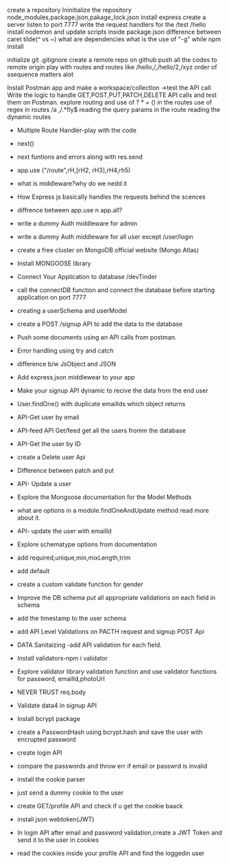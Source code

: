 create a repository
Ininitialize the repository
node_modules,package.json,pakage_lock.json
install express
create a server
listen to port 7777
write the request handlers for the /test /hello
install nodemon and update scripts inside package.json
difference between caret tilde(^ vs ~)
what are dependencies
what is the use of "-g" while npm install

initialize git
.gitignore
create a remote repo on github
push all the codes to remote origin
play with routes and routes like /hello,/,/hello/2,/xyz
order of ssequence matters alot

Install Postman app and make a workspace/collection ->test the API call
Write the logic to handle GET,POST,PUT,PATCH,DELETE API calls and test them on Postman.
explore routing and use of ? * + () in the routes
use of regex in routes /a ,/.*fly$
reading the query params in the route
reading the dynamic routes


- Multiple Route Handler-play with the code
- next()
- next funtions and errors along with res.send
- app.use ("/route",rH,[rH2, rH3],rH4,rh5)
- what is middleware?why do we nedd it
- How Express js basically handles the requests behind the scences
- diffrence between app.use n app.all?
- write a dummy Auth middleware for admin
- write a dummy Auth middleware for  all user except /user/login


- create a free cluster on MongoDB official website (Mongo Atlas)
- Install MONGOOSE library
- Connect Your Application to database <conncetion URL> /devTinder
- call the connectDB function and connect the database before starting application on port 7777
- creating a userSchema and userModel
- create a POST /signup API to add the data to the database
- Push some documents using an API calls from postman.
- Error handling using try and catch


- difference b/w JsObject and JSON
- Add express.json middlewear to your app
- Make your signup API dynamic to recive the data from the end user
- User.findOne() with duplicate emailIds which object returns
- API-Get user by email
- API-feed API  Get/feed get all the users fromm the database
- API-Get the user by ID
- create a Delete user Api
- Difference between patch and put
- API- Update a user
- Explore the Mongoose documentation for the Model Methods
- what are options in a modole.findOneAndUpdate method read more about it.
-  API- update the user with  emailId

- Explore schematype options from documentation
- add required,unique,min,mixLength,trim
- add default
- create a custom validate function for gender
- Improve the DB schema put all appropriate validations on each field in schema
- add the timestamp to the user schema
- add API Level Validations on PACTH  request and signup POST Api
- DATA Sanitaizing -add API validation for each field.
- Install validators-npm i validator
- Explore validator library validation function and use validator functions for password, emailId,photoUrl
- NEVER TRUST req.body
- Validate data4 in signup API
- Install bcrypt package
- create a PasswordHash using bcrypt.hash and save the user with encrupted password

- create login API
- compare the passwords and throw err if email or passwrd is invalid

- install the cookie parser
- just send a dummy cookie to the user
- create GET/profile API and check if u get the cookie baack
- install json webtoken(JWT)
- In  login API after email and password validation,create a JWT Token and send it to the user in cookies
- read the cookies inside your profile API and find the loggedin user